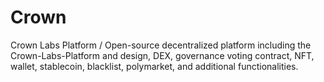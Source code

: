 # Crown
Crown Labs Platform / Open-source decentralized platform including the Crown-Labs-Platform and design, DEX, governance voting contract, NFT, wallet, stablecoin, blacklist, polymarket, and additional functionalities.
